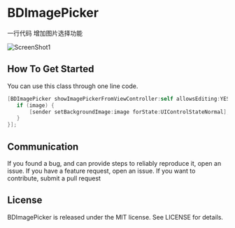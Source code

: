 # BDImagePicker
一行代码 增加图片选择功能

<img src="https://github.com/huanxsd/BDImagePicker/blob/master/ScreenShot1.png" alt="ScreenShot1" title="ScreenShot1">


## How To Get Started

You can use this class through one line code.

 ```` objective-c
[BDImagePicker showImagePickerFromViewController:self allowsEditing:YES finishAction:^(UIImage *image) {
    if (image) {
        [sender setBackgroundImage:image forState:UIControlStateNormal];
    }
}]; 
````

## Communication

If you found a bug, and can provide steps to reliably reproduce it, open an issue.
If you have a feature request, open an issue.
If you want to contribute, submit a pull request

## License

BDImagePicker is released under the MIT license. See LICENSE for details.
